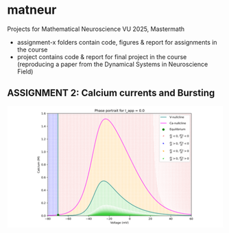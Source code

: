 # matneur
 Projects for Mathematical Neuroscience VU 2025, Mastermath

 - assignment-x folders contain code, figures & report for assignments in the course
 - project contains code & report for final project in the course (reproducing a paper from the Dynamical Systems in Neuroscience Field)

## ASSIGNMENT 2: Calcium currents and Bursting
![L-type calcium channel model phase plane](a2/phase_portrait_LtypeCA.gif)
